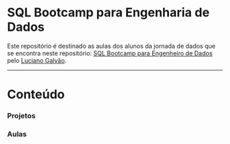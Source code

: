# SQL Bootcamp para Engenharia de Dados

Este repositório é destinado as aulas dos alunos da jornada de dados que se encontra neste repositório: [SQL Bootcamp para Engenheiro de Dados](https://github.com/lvgalvao/data-engineering-roadmap/tree/main/Bootcamp%20-%20SQL%20e%20Analytics) pelo [Luciano Galvão](https://github.com/lvgalvao).

 ------------------------
# Conteúdo

### Projetos

### Aulas
